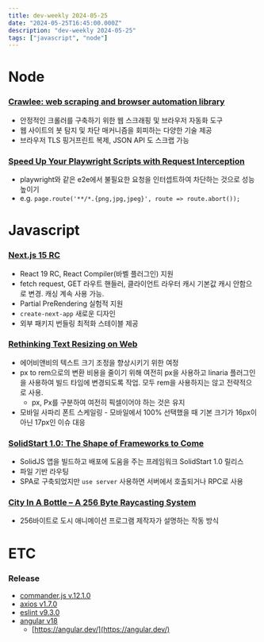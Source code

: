 ```yaml
---
title: dev-weekly 2024-05-25
date: "2024-05-25T16:45:00.000Z"
description: "dev-weekly 2024-05-25"
tags: ["javascript", "node"]
---
```

# Node

### **[Crawlee: web scraping and browser automation library](https://crawlee.dev/)**

- 안정적인 크롤러를 구축하기 위한 웹 스크래핑 및 브라우저 자동화 도구
- 웹 사이트의 봇 탐지 및 차단 매커니즘을 회피하는 다양한 기술 제공
- 브라우저 TLS 핑거프린트 복제, JSON API 도 스크랩 가능

### **[Speed Up Your Playwright Scripts with Request Interception](https://www.checklyhq.com/blog/speed-up-playwright-scripts-request-interception/)**

- playwright와 같은 e2e에서 불필요한 요청을 인터셉트하여 차단하는 것으로 성능 높이기
- e.g. `page.route('**/*.{png,jpg,jpeg}', route => route.abort());`

# Javascript

### **[Next.js 15 RC](https://nextjs.org/blog/next-15-rc)**

- React 19 RC, React Compiler(바벨 플러그인) 지원
- fetch request, GET 라우트 핸들러, 클라이언트 라우터 캐시 기본값 캐시 안함으로 변경. 캐싱 계속 사용 가능.
- Partial PreRendering 실험적 지원
- `create-next-app` 새로운 디자인
- 외부 패키지 번들링 최적화 스테이블 제공

### **[Rethinking Text Resizing on Web](https://medium.com/airbnb-engineering/rethinking-text-resizing-on-web-1047b12d2881)**

- 에어비앤비의 텍스트 크기 조정을 향상시키기 위한 여정
- px to rem으로의 변환 비용을 줄이기 위해 여전히 px을 사용하고 linaria 플러그인을 사용하여 빌드 타임에 변경되도록 작업. 모두 rem을 사용하지는 않고 전략적으로 사용.
    - px, Px를 구분하여 여전히 픽셀이어야 하는 것은 유지
- 모바일 사파리 폰트 스케일링 - 모바일에서 100% 선택했을 때 기본 크기가 16px이 아닌 17px인 이슈 대응

### **[SolidStart 1.0: The Shape of Frameworks to Come](https://www.solidjs.com/blog/solid-start-the-shape-frameworks-to-come)**

- SolidJS 앱을 빌드하고 배포에 도움을 주는 프레임워크 SolidStart 1.0 릴리스
- 파일 기반 라우팅
- SPA로 구축되었지만 `use server` 사용하면 서버에서 호출되거나 RPC로 사용

### **[City In A Bottle – A 256 Byte Raycasting System](https://frankforce.com/city-in-a-bottle-a-256-byte-raycasting-system/)**

- 256바이트로 도시 애니메이션 프로그램 제작자가 설명하는 작동 방식

# ETC

### **Release**

- [commander.js v.12.1.0](https://github.com/tj/commander.js/releases/tag/v12.1.0)
- [axios v1.7.0](https://github.com/axios/axios/releases/tag/v1.7.0)
- [eslint v9.3.0](https://eslint.org/blog/2024/05/eslint-v9.3.0-released/)
- [angular v18](https://blog.angular.dev/angular-v18-is-now-available-e79d5ac0affe)
    - [https://angular.dev/](https://angular.dev/)